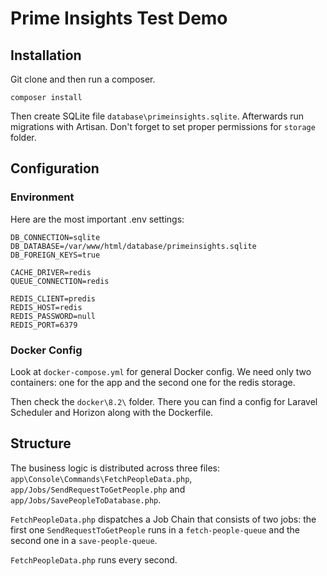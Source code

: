 # Prime Insights Test Demo

## Installation

Git clone and then run a composer.

```
composer install
```

Then create SQLite file `database\primeinsights.sqlite`.
Afterwards run migrations with Artisan. Don't forget to set proper permissions for `storage` folder.

## Configuration

### Environment

Here are the most important .env settings:

```
DB_CONNECTION=sqlite
DB_DATABASE=/var/www/html/database/primeinsights.sqlite
DB_FOREIGN_KEYS=true

CACHE_DRIVER=redis
QUEUE_CONNECTION=redis

REDIS_CLIENT=predis
REDIS_HOST=redis
REDIS_PASSWORD=null
REDIS_PORT=6379
```

### Docker Config

Look at `docker-compose.yml` for general Docker config. We need only two containers: one for the app and the second one for the redis storage.

Then check the `docker\8.2\` folder. There you can find a config for Laravel Scheduler and Horizon along with the Dockerfile.

## Structure

The business logic is distributed across three files: `app\Console\Commands\FetchPeopleData.php`, `app/Jobs/SendRequestToGetPeople.php` and `app/Jobs/SavePeopleToDatabase.php`.

`FetchPeopleData.php` dispatches a Job Chain that consists of two jobs: the first one `SendRequestToGetPeople` runs in a `fetch-people-queue` and the second one in a `save-people-queue`.

`FetchPeopleData.php` runs every second.
